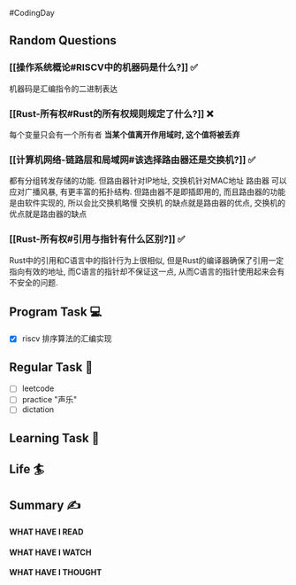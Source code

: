 #CodingDay 
## Random Questions
### [[操作系统概论#RISCV中的机器码是什么?]] ✅
机器码是汇编指令的二进制表达

### [[Rust-所有权#Rust的所有权规则规定了什么?]] ❌
每个变量只会有一个所有者
**当某个值离开作用域时, 这个值将被丢弃**

### [[计算机网络-链路层和局域网#该选择路由器还是交换机?]] ✅
都有分组转发存储的功能. 但路由器针对IP地址, 交换机针对MAC地址
路由器 可以应对广播风暴, 有更丰富的拓扑结构. 但路由器不是即插即用的, 而且路由器的功能是由软件实现的, 所以会比交换机略慢
交换机 的缺点就是路由器的优点, 交换机的优点就是路由器的缺点

### [[Rust-所有权#引用与指针有什么区别?]] ✅
Rust中的引用和C语言中的指针行为上很相似, 但是Rust的编译器确保了引用一定指向有效的地址, 而C语言的指针却不保证这一点, 从而C语言的指针使用起来会有不安全的问题.



## Program Task  💻
- [x] riscv 排序算法的汇编实现

## Regular Task  🤡
- [ ] leetcode
- [ ] practice "声乐"
- [ ] dictation

## Learning Task 🎯

## Life 🏄

## Summary ✍
####  WHAT HAVE I READ

#### WHAT HAVE I WATCH

#### WHAT HAVE I THOUGHT
